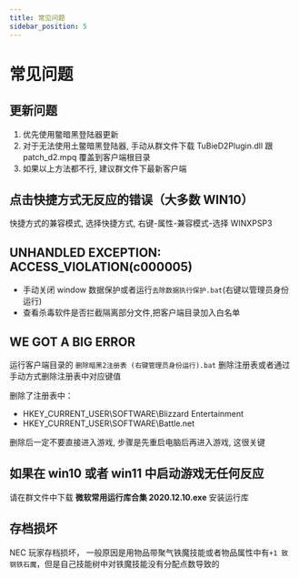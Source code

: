 ```yaml
---
title: 常见问题
sidebar_position: 5
---
```


# 常见问题

## 更新问题

1. 优先使用鳖暗黑登陆器更新
2. 对于无法使用土鳖暗黑登陆器, 手动从群文件下载 TuBieD2Plugin.dll 跟 patch_d2.mpq 覆盖到客户端根目录
3. 如果以上方法都不行, 建议群文件下最新客户端

## 点击快捷方式无反应的错误（大多数 WIN10）

快捷方式的兼容模式, 选择快捷方式, 右键-属性-兼容模式-选择 WINXPSP3

## UNHANDLED EXCEPTION: ACCESS_VIOLATION(c000005)

- 手动关闭 window 数据保护或者运行`去除数据执行保护.bat`(右键以管理员身份运行)
- 查看杀毒软件是否拦截隔离部分文件,把客户端目录加入白名单

## WE GOT A BIG ERROR

运行客户端目录的 `删除暗黑2注册表 (右键管理员身份运行).bat` 删除注册表或者通过手动方式删除注册表中对应键值

删除了注册表中：

- HKEY_CURRENT_USER\SOFTWARE\Blizzard Entertainment
- HKEY_CURRENT_USER\SOFTWARE\Battle.net

删除后一定不要直接进入游戏, 步骤是先重启电脑后再进入游戏, 这很关键

## 如果在 win10 或者 win11 中启动游戏无任何反应

请在群文件中下载 **微软常用运行库合集 2020.12.10.exe** 安装运行库

## 存档损坏

NEC 玩家存档损坏， 一般原因是用物品带聚气铁魔技能或者物品属性中有`+1 致 钢铁石魔`，但是自己技能树中对铁魔技能没有分配点数导致的
